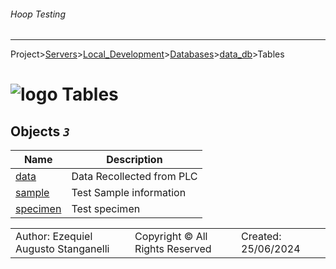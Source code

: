 ###### Hoop Testing
___
Project>[Servers](../../../../Servers.md)>[Local_Development](../../../Local_Development.md)>[Databases](../../Databases.md)>[data_db](../data_db.md)>Tables


# ![logo](../../../../../Images/folder64.svg) Tables



## <a name="#Tables"></a>Objects _`3`_
|Name|Description|
|---|---|
|[data](data.md)|Data Recollected from PLC|
|[sample](sample.md)|Test Sample information|
|[specimen](specimen.md)|Test specimen|

||||
|---|---|---|
|Author: Ezequiel Augusto Stanganelli|Copyright © All Rights Reserved|Created: 25/06/2024|